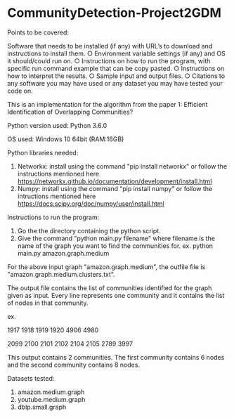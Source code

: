 # CommunityDetection-Project2GDM
Points to be covered:


Software that needs to be installed (if any) with URL’s to download and
instructions to install them.
○ Environment variable settings (if any) and OS it should/could run on.
○ Instructions on how to run the program, with specific run command example that
can be copy pasted.
○ Instructions on how to interpret the results.
○ Sample input and output files.
○ Citations to any software you may have used or any dataset you may have tested
your code on.


This is an implementation for the algorithm from the paper 1: Efficient Identification of Overlapping
Communities?

Python version used: Python 3.6.0

OS used: Windows 10 64bit (RAM:16GB)

Python libraries needed:

1. Networkx: install using the command "pip install networkx" or follow the instructions mentioned here https://networkx.github.io/documentation/development/install.html
2. Numpy: install using the command "pip install numpy" or follow the intructions mentioned here https://docs.scipy.org/doc/numpy/user/install.html

Instructions to run the program:
1. Go the the directory containing the python script.
2. Give the command "python main.py filename" where filename is the name of the graph you want to find the communities for.
   ex. python main.py amazon.graph.medium

For the above input graph "amazon.graph.medium", the outfile file is "amazon.graph.medium.clusters.txt".

The output file contains the list of communities identified for the graph given as input.
Every line represents one community and it contains the list of nodes in that community.

ex. 

1917 1918 1919 1920 4906 4980 

2099 2100 2101 2102 2104 2105 2789 3997 

This output contains 2 communities. The first community contains 6 nodes and the second community contains 8 nodes.

Datasets tested:

1. amazon.medium.graph
2. youtube.medium.graph
3. dblp.small.graph
